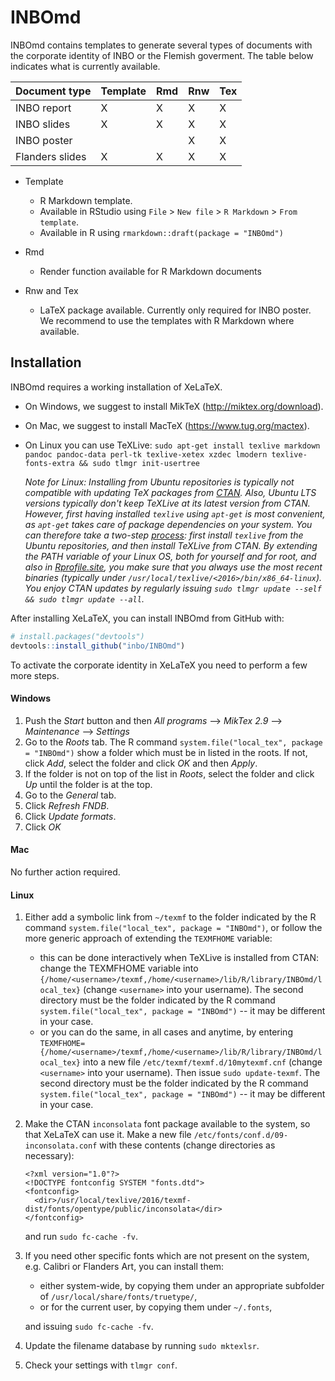 # INBOmd

INBOmd contains templates to generate several types of documents with the corporate identity of INBO or the Flemish goverment. The table below indicates what is currently available.

| Document type   | Template | Rmd | Rnw | Tex |
| --------------- | -------- | --- | --- | --- |
| INBO report     |     X    |  X  |  X  |  X  |
| INBO slides     |     X    |  X  |  X  |  X  |
| INBO poster     |          |     |  X  |  X  |
| Flanders slides |     X    |  X  |  X  |  X  |

- Template
    - R Markdown template. 
    - Available in RStudio using `File` > `New file` > `R Markdown` > `From template`.
    - Available in R using `rmarkdown::draft(package = "INBOmd")`

- Rmd
    - Render function available for R Markdown documents

- Rnw and Tex
    - LaTeX package available. Currently only required for INBO poster. We recommend to use the templates with R Markdown where available.

## Installation

INBOmd requires a working installation of XeLaTeX.

- On Windows, we suggest to install MikTeX (http://miktex.org/download).
- On Mac, we suggest to install MacTeX (https://www.tug.org/mactex).
- On Linux you can use TeXLive: `sudo apt-get install texlive markdown pandoc pandoc-data perl-tk texlive-xetex xzdec lmodern texlive-fonts-extra && sudo tlmgr init-usertree`

  _Note for Linux: Installing from Ubuntu repositories is typically not compatible with updating TeX packages from [CTAN](https://www.ctan.org). Also, Ubuntu LTS versions typically don't keep TeXLive at its latest version from CTAN. However, first having installed `texlive` using `apt-get` is most convenient, as `apt-get` takes care of package dependencies on your system. You can therefore take a two-step [process](https://askubuntu.com/questions/486170/upgrade-from-tex-live-from-2013-to-2014-on-ubuntu-14-04): first install `texlive` from the Ubuntu repositories, and then install TeXLive from CTAN. By extending the PATH variable of your Linux OS, both for yourself and for root, and also in [Rprofile.site](https://stackoverflow.com/questions/17480157/how-to-teach-r-find-the-texlive-directory-when-using-rstudio), you make sure that you always use the most recent binaries (typically under `/usr/local/texlive/<2016>/bin/x86_64-linux`). You enjoy CTAN updates by regularly issuing `sudo tlmgr update --self && sudo tlmgr update --all`._

After installing XeLaTeX, you can install INBOmd from GitHub with:

```R
# install.packages("devtools")
devtools::install_github("inbo/INBOmd")
```

To activate the corporate identity in XeLaTeX you need to perform a few more steps.

#### Windows

1. Push the _Start_ button and then _All programs_ --> _MikTex 2.9_ --> _Maintenance_ --> _Settings_
1. Go to the _Roots_ tab. The R command `system.file("local_tex", package = "INBOmd")` show a folder which must be in listed in the roots. If not, click _Add_, select the folder and click _OK_ and then _Apply_.
1. If the folder is not on top of the list in _Roots_, select the folder and click _Up_ until the folder is at the top.
1. Go to the _General_ tab. 
1. Click _Refresh FNDB_.
1. Click _Update formats_.
1. Click _OK_

#### Mac

No further action required.

#### Linux

1. Either add a symbolic link from `~/texmf` to the folder indicated by the R command `system.file("local_tex", package = "INBOmd")`, or follow the more generic approach of extending  the `TEXMFHOME` variable:
    - this can be done interactively when TeXLive is installed from CTAN: change the TEXMFHOME variable into `{/home/<username>/texmf,/home/<username>/lib/R/library/INBOmd/local_tex}` (change `<username>` into your username).
    The second directory must be the folder indicated by the R command `system.file("local_tex", package = "INBOmd")` -- it may be different in your case.
    - or you can do the same, in all cases and anytime, by entering `TEXMFHOME={/home/<username>/texmf,/home/<username>/lib/R/library/INBOmd/local_tex}` into a new file `/etc/texmf/texmf.d/10mytexmf.cnf` (change `<username>` into your username). Then issue `sudo update-texmf`.
    The second directory must be the folder indicated by the R command `system.file("local_tex", package = "INBOmd")` -- it may be different in your case.
1. Make the CTAN `inconsolata` font package available to the system, so that XeLaTeX can use it. Make a new file `/etc/fonts/conf.d/09-inconsolata.conf` with these contents (change directories as necessary):

    ```
    <?xml version="1.0"?>
    <!DOCTYPE fontconfig SYSTEM "fonts.dtd">
    <fontconfig>
      <dir>/usr/local/texlive/2016/texmf-dist/fonts/opentype/public/inconsolata</dir>
    </fontconfig>
    ```
    and run `sudo fc-cache -fv`.
1. If you need other specific fonts which are not present on the system, e.g. Calibri or Flanders Art, you can install them:
    - either system-wide, by copying them under an appropriate subfolder of `/usr/local/share/fonts/truetype/`,
    - or for the current user, by copying them under `~/.fonts`,

    and issuing `sudo fc-cache -fv`.
1. Update the filename database by running `sudo mktexlsr`.
1. Check your settings with `tlmgr conf`.
